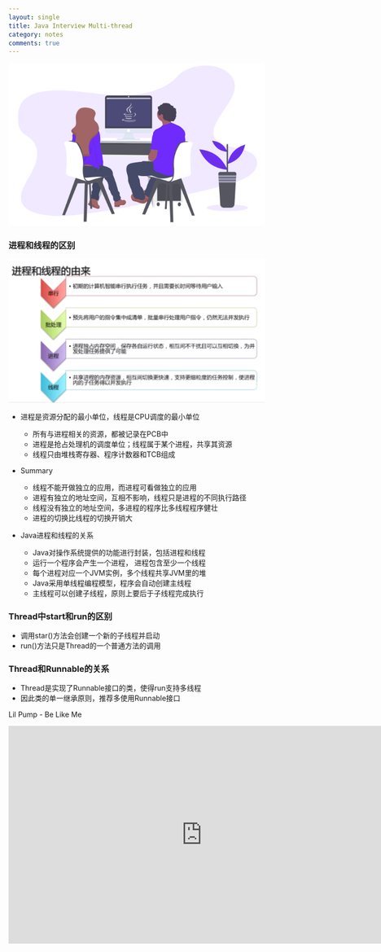 ```yaml
---
layout: single
title: Java Interview Multi-thread
category: notes
comments: true
---
```


![](../../assets/images/JavaInterview.png)

### 进程和线程的区别

![](../../assets/images/Java_Interview_Multi-thread.png)

- 进程是资源分配的最小单位，线程是CPU调度的最小单位

  - 所有与进程相关的资源，都被记录在PCB中
  - 进程是抢占处理机的调度单位；线程属于某个进程，共享其资源
  - 线程只由堆栈寄存器、程序计数器和TCB组成


- Summary
  - 线程不能开做独立的应用，而进程可看做独立的应用
  - 进程有独立的地址空间，互相不影响，线程只是进程的不同执行路径
  - 线程没有独立的地址空间，多进程的程序比多线程程序健壮
  - 进程的切换比线程的切换开销大

- Java进程和线程的关系

  - Java对操作系统提供的功能进行封装，包括进程和线程
  - 运行一个程序会产生一个进程， 进程包含至少一个线程
  - 每个进程对应一个JVM实例，多个线程共享JVM里的堆
  - Java采用单线程编程模型，程序会自动创建主线程
  - 主线程可以创建子线程，原则上要后于子线程完成执行

### Thread中start和run的区别

  - 调用star()方法会创建一个新的子线程并启动
  - run()方法只是Thread的一个普通方法的调用

### Thread和Runnable的关系

  - Thread是实现了Runnable接口的类，使得run支持多线程
  - 因此类的单一继承原则，推荐多使用Runnable接口



Lil Pump - Be Like Me
<iframe width="760" height="428" src="https://www.youtube.com/embed/X1VAIGkKfvg" frameborder="0" allow="accelerometer; autoplay; encrypted-media; gyroscope; picture-in-picture" allowfullscreen></iframe>
